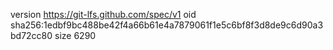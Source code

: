 version https://git-lfs.github.com/spec/v1
oid sha256:1edbf9bc488be42f4a66b61e4a7879061f1e5c6bf8f3d8de9c6d90a3bd72cc80
size 6290
